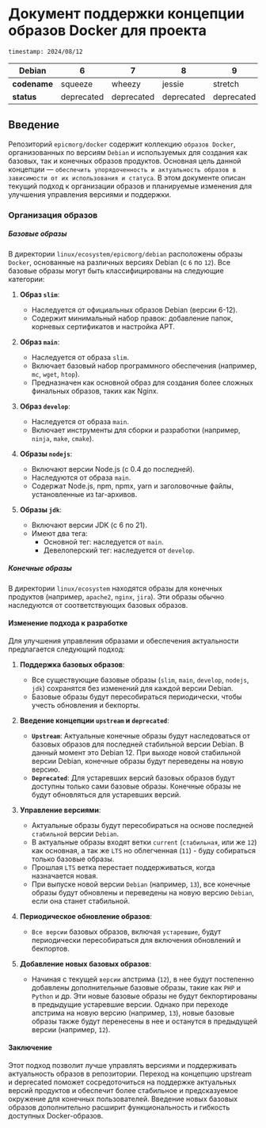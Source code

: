 # Документ поддержки концепции образов Docker для проекта

`timestamp: 2024/08/12`

| Debian | 6 | 7 | 8 | 9 | 10 | 11 | 12 | 13 | sid |
| --- | --- | --- | --- | --- | --- | --- | --- | --- | --- |
| **codename** | squeeze | wheezy | jessie | stretch | buster | **bullseye** | **bookworm** | trixie | sid |
| **status** | deprecated | deprecated | deprecated | deprecated | deprecated | **LTS** | **Current** | testing | unstable |

## Введение

Репозиторий `epicmorg/docker` содержит коллекцию `образов Docker`, организованных по версиям `Debian` и используемых для создания как базовых, так и конечных образов продуктов. Основная цель данной концепции — `обеспечить упорядоченность и актуальность образов в зависимости от их использования и статуса`. В этом документе описан текущий подход к организации образов и планируемые изменения для улучшения управления версиями и поддержки.

### Организация образов

##### Базовые образы

В директории `linux/ecosystem/epicmorg/debian` расположены образы `Docker`, основанные на различных версиях Debian (с `6` по `12`). Все базовые образы могут быть классифицированы на следующие категории:

1. **Образ `slim`**:
   - Наследуется от официальных образов Debian (версии 6-12).
   - Содержит минимальный набор правок: добавление папок, корневых сертификатов и настройка APT.

2. **Образ `main`**:
   - Наследуется от образа `slim`.
   - Включает базовый набор программного обеспечения (например, `mc`, `wget`, `htop`).
   - Предназначен как основной образ для создания более сложных финальных образов, таких как Nginx.

3. **Образ `develop`**:
   - Наследуется от образа `main`.
   - Включает инструменты для сборки и разработки (например, `ninja`, `make`, `cmake`).

4. **Образы `nodejs`**:
   - Включают версии Node.js (с 0.4 до последней).
   - Наследуются от образа `main`.
   - Содержат Node.js, npm, npmx, yarn и заголовочные файлы, установленные из tar-архивов.

5. **Образы `jdk`**:
   - Включают версии JDK (с 6 по 21).
   - Имеют два тега:
     - Основной тег: наследуется от `main`.
     - Девелоперский тег: наследуется от `develop`.

##### Конечные образы

В директории `linux/ecosystem` находятся образы для конечных продуктов (например, `apache2`, `nginx`, `jira`). Эти образы обычно наследуются от соответствующих базовых образов.

#### Изменение подхода к разработке

Для улучшения управления образами и обеспечения актуальности предлагается следующий подход:

1. **Поддержка базовых образов**:
   - Все существующие базовые образы (`slim`, `main`, `develop`, `nodejs`, `jdk`) сохранятся без изменений для каждой версии Debian.
   - Базовые образы будут пересобираться периодически, чтобы учесть обновления и бекпорты.

2. **Введение концепции `upstream` и `deprecated`**:
   - **`Upstream`**: Актуальные конечные образы будут наследоваться от базовых образов для последней стабильной версии Debian. В данный момент это Debian 12. При выходе новой стабильной версии Debian, конечные образы будут переведены на новую версию.
   - **`Deprecated`**: Для устаревших версий базовых образов будут доступны только сами базовые образы. Конечные образы не будут обновляться для устаревших версий.

3. **Управление версиями**:
   - Актуальные образы будут пересобираться на основе последней `стабильной` версии `Debian`.
   - В актуальные образы входят ветки `current` (`стабильная`, или же `12`) как основная, а так же `LTS` но облегченная (`11`) - буду собираться только базовые образы.
   - Прошлая `LTS` ветка перестает поддерживаться, когда назначается новая.
   - При выпуске новой версии `Debian` (например, `13`), все конечные образы будут обновлены и переведены на новую версию `Debian`, если она станет стабильной.

4. **Периодическое обновление образов**:
   - `Все версии` базовых образов, включая `устаревшие`, будут периодически пересобираться для включения обновлений и бекпортов.

5. **Добавление новых базовых образов**:
   - Начиная с текущей `версии` апстрима (`12`), в нее будут постепенно добавлены дополнительные базовые образы, такие как `PHP` и `Python` и др. Эти новые базовые образы не будут бекпортированы в предыдущие устаревшие версии. Однако при переходе апстрима на новую версию (например, `13`), новые базовые образы также будут перенесены в нее и останутся в предыдущей версии (например, `12`).

#### Заключение

Этот подход позволит лучше управлять версиями и поддерживать актуальность образов в репозитории. Переход на концепцию upstream и deprecated поможет сосредоточиться на поддержке актуальных версий продуктов и обеспечит более стабильное и предсказуемое окружение для конечных пользователей. Введение новых базовых образов дополнительно расширит функциональность и гибкость доступных Docker-образов.
